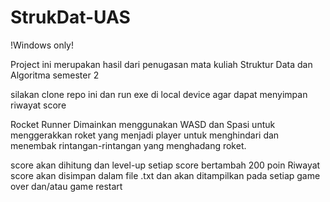 # StrukDat-UAS
!Windows only!

Project ini merupakan hasil dari penugasan mata kuliah Struktur Data dan Algoritma semester 2

silakan clone repo ini dan run exe di local device agar dapat menyimpan riwayat score

Rocket Runner
Dimainkan menggunakan WASD dan Spasi untuk menggerakkan roket yang menjadi player untuk menghindari dan menembak rintangan-rintangan yang menghadang roket.

score akan dihitung dan level-up setiap score bertambah 200 poin
Riwayat score akan disimpan dalam file .txt dan akan ditampilkan pada setiap game over dan/atau game restart
